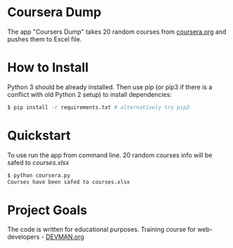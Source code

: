 # Coursera Dump

The app "Coursers Dump" takes 20 random courses from [coursera.org](www.coursera.org) and pushes them to Excel file.

# How to Install

Python 3 should be already installed. Then use pip (or pip3 if there is a conflict with old Python 2 setup) to install dependencies:

```bash
$ pip install -r requirements.txt # alternatively try pip3
```

# Quickstart

To use run the app from command line. 20 random courses info will be safed to _courses.xlsx_

```bash
$ python coursera.py
Courses have been safed to courses.xlsx
```

# Project Goals

The code is written for educational purposes. Training course for web-developers - [DEVMAN.org](https://devman.org)
